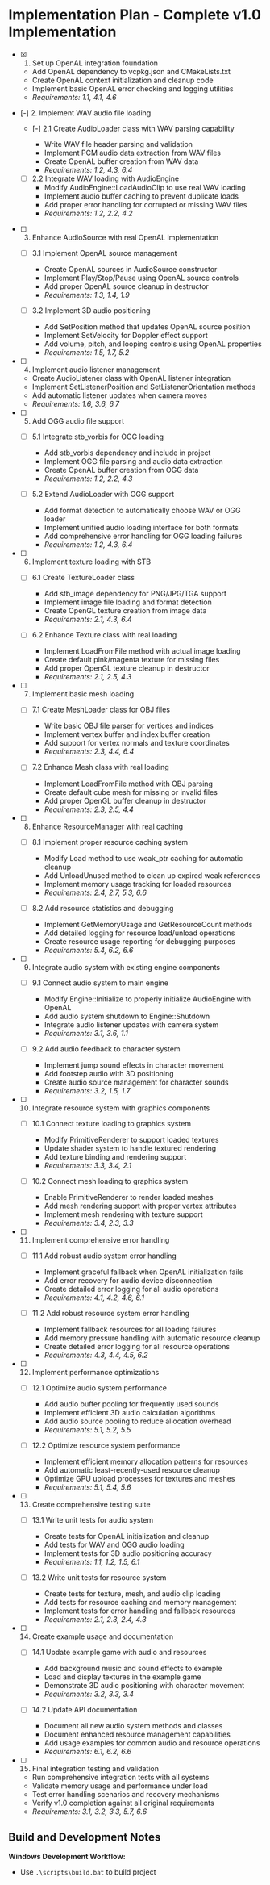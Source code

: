 # Implementation Plan - Complete v1.0 Implementation

- [x] 1. Set up OpenAL integration foundation

  - Add OpenAL dependency to vcpkg.json and CMakeLists.txt
  - Create OpenAL context initialization and cleanup code
  - Implement basic OpenAL error checking and logging utilities
  - _Requirements: 1.1, 4.1, 4.6_

- [-] 2. Implement WAV audio file loading

  - [-] 2.1 Create AudioLoader class with WAV parsing capability

    - Write WAV file header parsing and validation
    - Implement PCM audio data extraction from WAV files
    - Create OpenAL buffer creation from WAV data
    - _Requirements: 1.2, 4.3, 6.4_

  - [ ] 2.2 Integrate WAV loading with AudioEngine
    - Modify AudioEngine::LoadAudioClip to use real WAV loading
    - Implement audio buffer caching to prevent duplicate loads
    - Add proper error handling for corrupted or missing WAV files
    - _Requirements: 1.2, 2.2, 4.2_

- [ ] 3. Enhance AudioSource with real OpenAL implementation

  - [ ] 3.1 Implement OpenAL source management

    - Create OpenAL sources in AudioSource constructor
    - Implement Play/Stop/Pause using OpenAL source controls
    - Add proper OpenAL source cleanup in destructor
    - _Requirements: 1.3, 1.4, 1.9_

  - [ ] 3.2 Implement 3D audio positioning
    - Add SetPosition method that updates OpenAL source position
    - Implement SetVelocity for Doppler effect support
    - Add volume, pitch, and looping controls using OpenAL properties
    - _Requirements: 1.5, 1.7, 5.2_

- [ ] 4. Implement audio listener management

  - Create AudioListener class with OpenAL listener integration
  - Implement SetListenerPosition and SetListenerOrientation methods
  - Add automatic listener updates when camera moves
  - _Requirements: 1.6, 3.6, 6.7_

- [ ] 5. Add OGG audio file support

  - [ ] 5.1 Integrate stb_vorbis for OGG loading

    - Add stb_vorbis dependency and include in project
    - Implement OGG file parsing and audio data extraction
    - Create OpenAL buffer creation from OGG data
    - _Requirements: 1.2, 2.2, 4.3_

  - [ ] 5.2 Extend AudioLoader with OGG support
    - Add format detection to automatically choose WAV or OGG loader
    - Implement unified audio loading interface for both formats
    - Add comprehensive error handling for OGG loading failures
    - _Requirements: 1.2, 4.3, 6.4_

- [ ] 6. Implement texture loading with STB

  - [ ] 6.1 Create TextureLoader class

    - Add stb_image dependency for PNG/JPG/TGA support
    - Implement image file loading and format detection
    - Create OpenGL texture creation from image data
    - _Requirements: 2.1, 4.3, 6.4_

  - [ ] 6.2 Enhance Texture class with real loading
    - Implement LoadFromFile method with actual image loading
    - Create default pink/magenta texture for missing files
    - Add proper OpenGL texture cleanup in destructor
    - _Requirements: 2.1, 2.5, 4.3_

- [ ] 7. Implement basic mesh loading

  - [ ] 7.1 Create MeshLoader class for OBJ files

    - Write basic OBJ file parser for vertices and indices
    - Implement vertex buffer and index buffer creation
    - Add support for vertex normals and texture coordinates
    - _Requirements: 2.3, 4.4, 6.4_

  - [ ] 7.2 Enhance Mesh class with real loading
    - Implement LoadFromFile method with OBJ parsing
    - Create default cube mesh for missing or invalid files
    - Add proper OpenGL buffer cleanup in destructor
    - _Requirements: 2.3, 2.5, 4.4_

- [ ] 8. Enhance ResourceManager with real caching

  - [ ] 8.1 Implement proper resource caching system

    - Modify Load method to use weak_ptr caching for automatic cleanup
    - Add UnloadUnused method to clean up expired weak references
    - Implement memory usage tracking for loaded resources
    - _Requirements: 2.4, 2.7, 5.3, 6.6_

  - [ ] 8.2 Add resource statistics and debugging
    - Implement GetMemoryUsage and GetResourceCount methods
    - Add detailed logging for resource load/unload operations
    - Create resource usage reporting for debugging purposes
    - _Requirements: 5.4, 6.2, 6.6_

- [ ] 9. Integrate audio system with existing engine components

  - [ ] 9.1 Connect audio system to main engine

    - Modify Engine::Initialize to properly initialize AudioEngine with OpenAL
    - Add audio system shutdown to Engine::Shutdown
    - Integrate audio listener updates with camera system
    - _Requirements: 3.1, 3.6, 1.1_

  - [ ] 9.2 Add audio feedback to character system
    - Implement jump sound effects in character movement
    - Add footstep audio with 3D positioning
    - Create audio source management for character sounds
    - _Requirements: 3.2, 1.5, 1.7_

- [ ] 10. Integrate resource system with graphics components

  - [ ] 10.1 Connect texture loading to graphics system

    - Modify PrimitiveRenderer to support loaded textures
    - Update shader system to handle textured rendering
    - Add texture binding and rendering support
    - _Requirements: 3.3, 3.4, 2.1_

  - [ ] 10.2 Connect mesh loading to graphics system
    - Enable PrimitiveRenderer to render loaded meshes
    - Add mesh rendering support with proper vertex attributes
    - Implement mesh rendering with texture support
    - _Requirements: 3.4, 2.3, 3.3_

- [ ] 11. Implement comprehensive error handling

  - [ ] 11.1 Add robust audio system error handling

    - Implement graceful fallback when OpenAL initialization fails
    - Add error recovery for audio device disconnection
    - Create detailed error logging for all audio operations
    - _Requirements: 4.1, 4.2, 4.6, 6.1_

  - [ ] 11.2 Add robust resource system error handling
    - Implement fallback resources for all loading failures
    - Add memory pressure handling with automatic resource cleanup
    - Create detailed error logging for all resource operations
    - _Requirements: 4.3, 4.4, 4.5, 6.2_

- [ ] 12. Implement performance optimizations

  - [ ] 12.1 Optimize audio system performance

    - Add audio buffer pooling for frequently used sounds
    - Implement efficient 3D audio calculation algorithms
    - Add audio source pooling to reduce allocation overhead
    - _Requirements: 5.1, 5.2, 5.5_

  - [ ] 12.2 Optimize resource system performance
    - Implement efficient memory allocation patterns for resources
    - Add automatic least-recently-used resource cleanup
    - Optimize GPU upload processes for textures and meshes
    - _Requirements: 5.1, 5.4, 5.6_

- [ ] 13. Create comprehensive testing suite

  - [ ] 13.1 Write unit tests for audio system

    - Create tests for OpenAL initialization and cleanup
    - Add tests for WAV and OGG audio loading
    - Implement tests for 3D audio positioning accuracy
    - _Requirements: 1.1, 1.2, 1.5, 6.1_

  - [ ] 13.2 Write unit tests for resource system
    - Create tests for texture, mesh, and audio clip loading
    - Add tests for resource caching and memory management
    - Implement tests for error handling and fallback resources
    - _Requirements: 2.1, 2.3, 2.4, 4.3_

- [ ] 14. Create example usage and documentation

  - [ ] 14.1 Update example game with audio and resources

    - Add background music and sound effects to example
    - Load and display textures in the example game
    - Demonstrate 3D audio positioning with character movement
    - _Requirements: 3.2, 3.3, 3.4_

  - [ ] 14.2 Update API documentation
    - Document all new audio system methods and classes
    - Document enhanced resource management capabilities
    - Add usage examples for common audio and resource operations
    - _Requirements: 6.1, 6.2, 6.6_

- [ ] 15. Final integration testing and validation
  - Run comprehensive integration tests with all systems
  - Validate memory usage and performance under load
  - Test error handling scenarios and recovery mechanisms
  - Verify v1.0 completion against all original requirements
  - _Requirements: 3.1, 3.2, 3.3, 5.7, 6.6_

## Build and Development Notes

**Windows Development Workflow:**

- Use `.\scripts\build.bat` to build project

